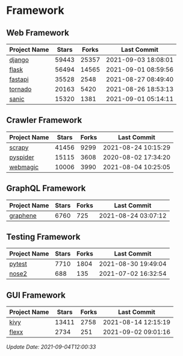 # Framework

## Web Framework
| Project Name | Stars | Forks | Last Commit |
| ------------ | ----- | ----- | ----------- |
| [django](https://github.com/django/django) | 59443 | 25357 | 2021-09-03 18:08:01 |
| [flask](https://github.com/pallets/flask) | 56494 | 14565 | 2021-09-01 08:59:56 |
| [fastapi](https://github.com/tiangolo/fastapi) | 35528 | 2548 | 2021-08-27 08:49:40 |
| [tornado](https://github.com/tornadoweb/tornado) | 20163 | 5420 | 2021-08-26 18:53:13 |
| [sanic](https://github.com/sanic-org/sanic) | 15320 | 1381 | 2021-09-01 05:14:11 |

## Crawler Framework
| Project Name | Stars | Forks | Last Commit |
| ------------ | ----- | ----- | ----------- |
| [scrapy](https://github.com/scrapy/scrapy) | 41456 | 9299 | 2021-08-24 10:15:29 |
| [pyspider](https://github.com/binux/pyspider) | 15115 | 3608 | 2020-08-02 17:34:20 |
| [webmagic](https://github.com/code4craft/webmagic) | 10006 | 3990 | 2021-08-04 10:25:05 |

## GraphQL Framework
| Project Name | Stars | Forks | Last Commit |
| ------------ | ----- | ----- | ----------- |
| [graphene](https://github.com/graphql-python/graphene) | 6760 | 725 | 2021-08-24 03:07:12 |

## Testing Framework
| Project Name | Stars | Forks | Last Commit |
| ------------ | ----- | ----- | ----------- |
| [pytest](https://github.com/pytest-dev/pytest) | 7710 | 1804 | 2021-08-30 19:49:04 |
| [nose2](https://github.com/nose-devs/nose2) | 688 | 135 | 2021-07-02 16:32:54 |

## GUI Framework
| Project Name | Stars | Forks | Last Commit |
| ------------ | ----- | ----- | ----------- |
| [kivy](https://github.com/kivy/kivy) | 13411 | 2758 | 2021-08-14 12:15:19 |
| [flexx](https://github.com/flexxui/flexx) | 2734 | 251 | 2021-09-02 09:01:16 |

*Update Date: 2021-09-04T12:00:33*